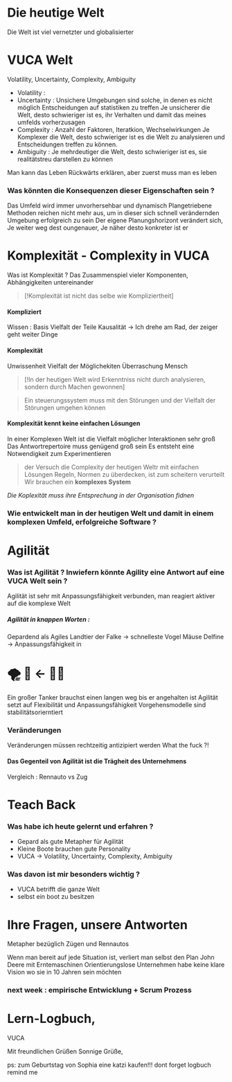 
# Die heutige Welt 
Die Welt ist viel vernetzter und globalisierter 


# VUCA Welt 
Volatility, Uncertainty, Complexity, Ambiguity 
- Volatility : 
- Uncertainty : Unsichere Umgebungen sind solche, in denen es nicht möglich Entscheidungen auf statistiken zu treffen 
	Je unsicherer die Welt, desto schwieriger ist es, ihr Verhalten und damit das meines umfelds vorherzusagen 
- Complexity : Anzahl der Faktoren, Iteratkion, Wechselwirkungen 
	Je Komplexer die Welt, desto schwieriger ist es die Welt zu analysieren und Entscheidungen treffen zu können.
- Ambiguity : Je mehrdeutiger die Welt, desto schwieriger ist es, sie realitätstreu darstellen zu können

Man kann das Leben Rückwärts erklären, aber zuerst muss man es leben 

### Was könnten die Konsequenzen dieser Eigenschaften sein ? 
Das Umfeld wird immer unvorhersehbar und dynamisch 
Plangetriebene Methoden reichen nicht mehr aus, um in dieser sich schnell verändernden Umgebung erfolgreich zu sein
Der eigene Planungshorizont verändert sich, Je weiter weg dest oungenauer, Je näher desto konkreter ist er



# Komplexität - Complexity in VUCA
Was ist Komplexität ? 
	Das Zusammenspiel vieler Komponenten, Abhängigkeiten untereinander 

> [!Komplexität ist nicht das selbe wie Kompliziertheit]
> 	
> 
#### Kompliziert 
Wissen : Basis
Vielfalt der Teile
Kausalität -> Ich drehe am Rad, der zeiger geht weiter
Dinge
#### Komplexität
Unwissenheit
Vielfalt der Möglichekiten 
Überraschung
Mensch

> [!In der heutigen Welt wird Erkenntniss nicht durch analysieren, sondern durch Machen gewonnen]


> Ein steuerungssystem muss mit den Störungen und der Vielfalt der Störungen umgehen können 

#### Komplexität kennt keine einfachen Lösungen 
In einer Komplexen Welt ist die Vielfalt möglicher Interaktionen sehr groß 
Das Antwortrepertoire muss genügend groß sein 
Es entsteht eine Notwendigkeit zum Experimentieren 

> der Versuch die Complexity der heutigen Weltr mit einfachen Lösungen Regeln, Normen zu überdecken, ist zum scheitern verurteilt 
>Wir brauchen ein **komplexes System** 

*Die Koplexität muss ihre Entsprechung in der Organisation fidnen* 

### Wie entwickelt man  in der heutigen Welt und damit in einem komplexen Umfeld, erfolgreiche Software ?


# Agilität 

### Was ist Agilität ? Inwiefern könnte Agility eine Antwort auf eine VUCA Welt sein ? 
Agilität ist sehr mit Anpassungsfähigkeit verbunden, man reagiert aktiver auf die komplexe Welt 
##### Agilität in knappen Worten : 
Gepardend als Agiles Landtier 
der Falke -> schnelleste Vogel 
Mäuse 
Delfine -> Anpassungsfähigkeit in 

# 🌪️ 🚤   <- 🌊🚢 
Ein großer Tanker brauchst einen langen weg bis er angehalten ist 
Agilität setzt auf Flexibilität und Anpassungsfähigkeit 
Vorgehensmodelle sind stabilitätsorierntiert

### Veränderungen 
Veränderungen müssen rechtzeitig antizipiert werden 
What the fuck ?!

#### Das Gegenteil von Agilität ist die Trägheit des Unternehmens 

Vergleich : Rennauto vs Zug 


# Teach Back

### Was habe ich heute gelernt und erfahren ? 
- Gepard als gute Metapher für Agilität 
- Kleine Boote brauchen gute Personality 
- VUCA -> Volatility, Uncertainty, Complexity, Ambiguity 

### Was davon ist mir besonders wichtig ? 
- VUCA betrifft die ganze Welt 
- selbst ein boot zu besitzen

# Ihre Fragen, unsere Antworten 
Metapher bezüglich Zügen und Rennautos

Wenn man bereit auf jede Situation ist, verliert man selbst den Plan 
John Deere mit Erntemaschinen 
Orientierungslose Unternehmen habe keine klare Vision wo sie in 10 Jahren sein möchten


### next week : empirische Entwicklung + Scrum Prozess


#  Lern-Logbuch,
VUCA

Mit freundlichen Grüßen 
Sonnige Grüße,

ps: zum Geburtstag von Sophia eine katzi kaufen!!! dont forget logbuch remind me 



